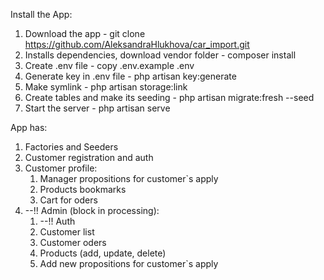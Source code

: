 Install the App:
1. Download the app - git clone https://github.com/AleksandraHlukhova/car_import.git 
2. Installs dependencies, download vendor folder - composer install 
3. Create .env file - copy .env.example .env
4. Generate key in .env file - php artisan key:generate
5. Make symlink - php artisan storage:link
6. Create tables and make its seeding -  php artisan migrate:fresh --seed
7. Start the server - php artisan serve

App has:
1. Factories and Seeders
2. Customer registration and auth
3. Customer profile:
    1. Manager propositions for customer`s apply
    2. Products bookmarks
    3. Cart for oders
4. --!! Admin (block in processing):
    1. --!! Auth
    2. Customer list
    3. Customer oders
    4. Products (add, update, delete)
    5. Add new propositions for customer`s apply

